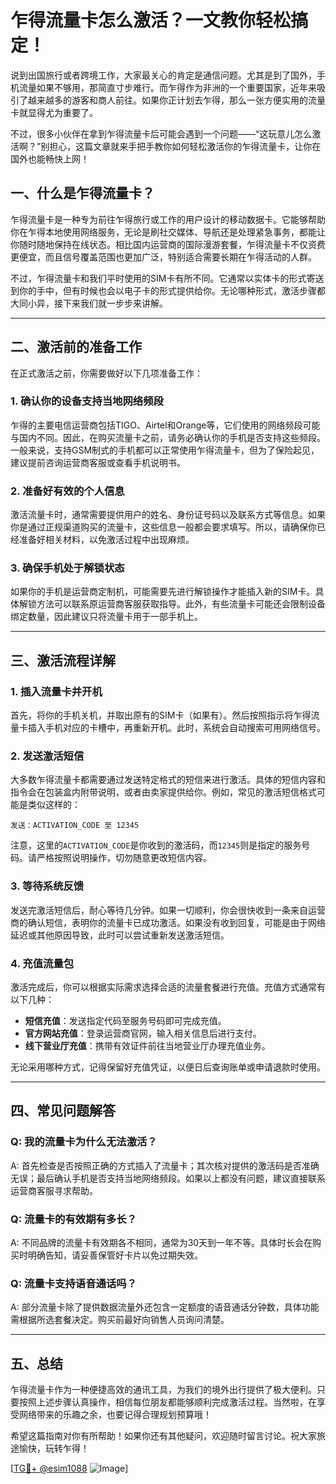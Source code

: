 # 乍得流量卡怎么激活？一文教你轻松搞定！

说到出国旅行或者跨境工作，大家最关心的肯定是通信问题。尤其是到了国外，手机流量如果不够用，那简直寸步难行。而乍得作为非洲的一个重要国家，近年来吸引了越来越多的游客和商人前往。如果你正计划去乍得，那么一张方便实用的流量卡就显得尤为重要了。

不过，很多小伙伴在拿到乍得流量卡后可能会遇到一个问题——“这玩意儿怎么激活啊？”别担心，这篇文章就来手把手教你如何轻松激活你的乍得流量卡，让你在国外也能畅快上网！

## 一、什么是乍得流量卡？

乍得流量卡是一种专为前往乍得旅行或工作的用户设计的移动数据卡。它能够帮助你在乍得本地使用网络服务，无论是刷社交媒体、导航还是处理紧急事务，都能让你随时随地保持在线状态。相比国内运营商的国际漫游套餐，乍得流量卡不仅资费更便宜，而且信号覆盖范围也更加广泛，特别适合需要长期在乍得活动的人群。

不过，乍得流量卡和我们平时使用的SIM卡有所不同。它通常以实体卡的形式寄送到你的手中，但有时候也会以电子卡的形式提供给你。无论哪种形式，激活步骤都大同小异，接下来我们就一步步来讲解。

---

## 二、激活前的准备工作

在正式激活之前，你需要做好以下几项准备工作：

### 1. 确认你的设备支持当地网络频段

乍得的主要电信运营商包括TIGO、Airtel和Orange等，它们使用的网络频段可能与国内不同。因此，在购买流量卡之前，请务必确认你的手机是否支持这些频段。一般来说，支持GSM制式的手机都可以正常使用乍得流量卡，但为了保险起见，建议提前咨询运营商客服或查看手机说明书。

### 2. 准备好有效的个人信息

激活流量卡时，通常需要提供用户的姓名、身份证号码以及联系方式等信息。如果你是通过正规渠道购买的流量卡，这些信息一般都会要求填写。所以，请确保你已经准备好相关材料，以免激活过程中出现麻烦。

### 3. 确保手机处于解锁状态

如果你的手机是运营商定制机，可能需要先进行解锁操作才能插入新的SIM卡。具体解锁方法可以联系原运营商客服获取指导。此外，有些流量卡可能还会限制设备绑定数量，因此建议只将流量卡用于一部手机上。

---

## 三、激活流程详解

### 1. 插入流量卡并开机

首先，将你的手机关机，并取出原有的SIM卡（如果有）。然后按照指示将乍得流量卡插入手机对应的卡槽中，再重新开机。此时，系统会自动搜索可用网络信号。

### 2. 发送激活短信

大多数乍得流量卡都需要通过发送特定格式的短信来进行激活。具体的短信内容和指令会在包装盒内附带说明，或者由卖家提供给你。例如，常见的激活短信格式可能是类似这样的：

```
发送：ACTIVATION_CODE 至 12345
```

注意，这里的`ACTIVATION_CODE`是你收到的激活码，而`12345`则是指定的服务号码。请严格按照说明操作，切勿随意更改短信内容。

### 3. 等待系统反馈

发送完激活短信后，耐心等待几分钟。如果一切顺利，你会很快收到一条来自运营商的确认短信，表明你的流量卡已成功激活。如果没有收到回复，可能是由于网络延迟或其他原因导致，此时可以尝试重新发送激活短信。

### 4. 充值流量包

激活完成后，你可以根据实际需求选择合适的流量套餐进行充值。充值方式通常有以下几种：

- **短信充值**：发送指定代码至服务号码即可完成充值。
- **官方网站充值**：登录运营商官网，输入相关信息后进行支付。
- **线下营业厅充值**：携带有效证件前往当地营业厅办理充值业务。

无论采用哪种方式，记得保留好充值凭证，以便日后查询账单或申请退款时使用。

---

## 四、常见问题解答

### Q: 我的流量卡为什么无法激活？
A: 首先检查是否按照正确的方式插入了流量卡；其次核对提供的激活码是否准确无误；最后确认手机是否支持当地网络频段。如果以上都没有问题，建议直接联系运营商客服寻求帮助。

### Q: 流量卡的有效期有多长？
A: 不同品牌的流量卡有效期各不相同，通常为30天到一年不等。具体时长会在购买时明确告知，请妥善保管好卡片以免过期失效。

### Q: 流量卡支持语音通话吗？
A: 部分流量卡除了提供数据流量外还包含一定额度的语音通话分钟数，具体功能需根据所选套餐决定。购买前最好向销售人员询问清楚。

---

## 五、总结

乍得流量卡作为一种便捷高效的通讯工具，为我们的境外出行提供了极大便利。只要按照上述步骤认真操作，相信每位朋友都能够顺利完成激活过程。当然啦，在享受网络带来的乐趣之余，也要记得合理规划预算哦！

希望这篇指南对你有所帮助！如果你还有其他疑问，欢迎随时留言讨论。祝大家旅途愉快，玩转乍得！

[[TG💪+ @esim1088](https://t.me/s/esim1088) ![Image](https://i.postimg.cc/4NQfJmqS/Snipaste-2025-05-13-00-14-12.png)]